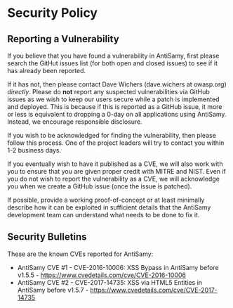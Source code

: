 # Security Policy

## Reporting a Vulnerability

If you believe that you have found a vulnerability in AntiSamy, first please search the
GitHut issues list (for both open and closed issues) to see if it has already been reported.

If it has not, then please contact Dave Wichers (dave.wichers at owasp.org) _directly_.
Please do **not** report any suspected vulnerabilities via GitHub issues
as we wish to keep our users secure while a patch is implemented and deployed. 
This is because if this is reported as a GitHub issue, it more or less is equivalent 
to dropping a 0-day on all applications using AntiSamy. Instead, we encourage
responsible disclosure.

If you wish to be acknowledged for finding the vulnerability, then please follow
this process. One of the project leaders will try to contact you within 1-2 business days.

If you eventually wish to have it published as a CVE, we will also work with you
to ensure that you are given proper credit with MITRE and NIST. Even if you do
not wish to report the vulnerability as a CVE, we will acknowledge you when we
create a GitHub issue (once the issue is patched).

If possible, provide a working proof-of-concept or at least minimally describe
how it can be exploited in sufficient details that the AntiSamy development team
can understand what needs to be done to fix it.

## Security Bulletins

These are the known CVEs reported for AntiSamy:

* AntiSamy CVE #1 - CVE-2016-10006: XSS Bypass in AntiSamy before v1.5.5 - https://www.cvedetails.com/cve/CVE-2016-10006
* AntiSamy CVE #2 - CVE-2017-14735: XSS via HTML5 Entities in AntiSamy before v1.5.7 - https://www.cvedetails.com/cve/CVE-2017-14735

